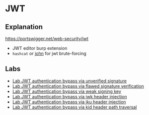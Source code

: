# JWT 

## Explanation

https://portswigger.net/web-security/jwt

- JWT editor burp extension
- `hashcat` or [john](https://github.com/openwall/john) for jwt brute-forcing

## Labs
- [Lab JWT authentication bypass via unverified signature](https://github.com/aboelkassem/portswigger-labs/tree/main/JWT/Lab%20JWT%20authentication%20bypass%20via%20unverified%20signature)
- [Lab JWT authentication bypass via flawed signature verification](https://github.com/aboelkassem/portswigger-labs/tree/main/JWT/Lab%20JWT%20authentication%20bypass%20via%20flawed%20signature%20verification)
- [Lab JWT authentication bypass via weak signing key](https://github.com/aboelkassem/portswigger-labs/tree/main/JWT/Lab%20JWT%20authentication%20bypass%20via%20weak%20signing%20key)
- [Lab JWT authentication bypass via jwk header injection](https://github.com/aboelkassem/portswigger-labs/tree/main/JWT/Lab%20JWT%20authentication%20bypass%20via%20jwk%20header%20injection)
- [Lab JWT authentication bypass via jku header injection](https://github.com/aboelkassem/portswigger-labs/tree/main/JWT/Lab%20JWT%20authentication%20bypass%20via%20jku%20header%20injection)
- [Lab JWT authentication bypass via kid header path traversal](https://github.com/aboelkassem/portswigger-labs/tree/main/JWT/Lab%20JWT%20authentication%20bypass%20via%20kid%20header%20path%20traversal)

